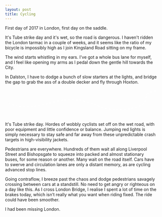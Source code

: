 ```yaml
---
layout: post
title: Cycling
---
```



First day of 2017 in London, first day on the saddle. 

It's Tube strike day and it's wet, so the road is dangerous. I haven't ridden the London tarmac  in a couple of weeks, and it seems like the ratio of my bicycle is impossibly high as I join Kingsland Road sitting on my frame. 

The wind starts whistling in my ears. I've got a whole bus lane for myself, and I feel like opening my arms as I pedal down the gentle hill towards the City.

In Dalston, I have to dodge a bunch of slow starters at the lights, and bridge the gap to grab the ass of a double decker and fly through Hoxton.

<svg version="1.1" id="Layer_1" xmlns="http://www.w3.org/2000/svg" xmlns:xlink="http://www.w3.org/1999/xlink" x="0px" y="0px"
 width="800px" height="150px" viewBox="0 0 800 150" enable-background="new 0 0 800 150" xml:space="preserve">
<path class="path" fill="none" stroke="#000000" stroke-linejoin="round" stroke-miterlimit="10" d="M16.231,75c0,0,71.795,41.18,216.667,0 c53.02-15.07,92.131-19.433,121.826-18.788c15.094,0.328,27.755,1.949,38.574,4.115C419.351,65.543,434.718,73.92,447.641,75 c28.846,2.41,76.923,51.128,201.923,29.333s70.513-66.026,100.641-81.41s53.205-11.846,53.205-11.846s37.18,2.231,60.897,38.128 S932.898,77.077,941.872,75"/>
<path class="dashed" fill="none" stroke="white" stroke-width="4" stroke-linejoin="round" stroke-miterlimit="10" d="M16.231,75c0,0,71.795,41.18,216.667,0 c53.02-15.07,92.131-19.433,121.826-18.788c15.094,0.328,27.755,1.949,38.574,4.115C419.351,65.543,434.718,73.92,447.641,75 c28.846,2.41,76.923,51.128,201.923,29.333s70.513-66.026,100.641-81.41s53.205-11.846,53.205-11.846s37.18,2.231,60.897,38.128 S932.898,77.077,941.872,75"/>
</svg>

It's Tube strike day. Hordes of wobbly cyclists set off on the wet road, with poor equipment and little confidence or balance. Jumping red lights is simply necessary to stay safe and far away from these unpredictable crash targets in high-visibility jackets.

Pedestrians are everywhere. Hundreds of them wait all along Liverpool Street and Bishopsgate to squeeze into packed and almost stationary buses, for some reason or another. Many wait on the road itself. Cars have to swerve and circulation lanes are only a distant memory, as are cycling advanced stop lines. 

Going contraflow, I breeze past the chaos and dodge pedestrians savagely crossing between cars at a standstill. No need to get angry or righteous on a day like this. As I cross London Bridge, I realise I spent a lot of time on the brakes today, which isn’t really what you want when riding fixed. The ride could have been smoother.

I had been missing London.

<style>
	.dashed{
	  stroke-dasharray: 10;
	
	}
	.path {
	  stroke-dasharray: 1000;
	  stroke-dashoffset: 1000;
	  animation: dash 5s linear alternate infinite;
	}
	
	@keyframes dash {
	  from {
	    stroke-dashoffset: 1000;
	  }
	  to {
	    stroke-dashoffset: 0;
	  }
	}
</style>

